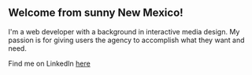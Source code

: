 ## Welcome from sunny New Mexico!

I'm a web developer with a background in interactive media design. My passion is for giving users the agency to accomplish what they want and need.

Find me on LinkedIn [here](https://www.linkedin.com/in/sam-kester/)
